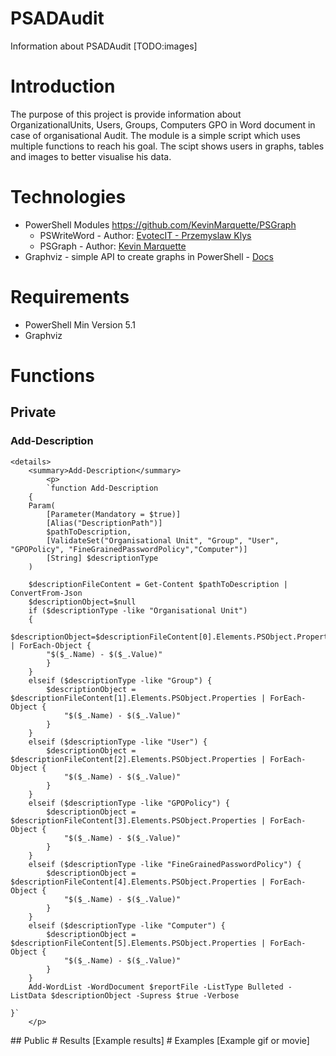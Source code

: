 # PSADAudit
Information about PSADAudit
[TODO:images]
# Introduction
The purpose of this project is provide information about OrganizationalUnits, Users, Groups, Computers GPO in Word document in case of organisational Audit. The module is a simple script which uses multiple functions to reach his goal. The scipt shows users in graphs, tables and images to better visualise his data.
# Technologies
* PowerShell Modules https://github.com/KevinMarquette/PSGraph
    * PSWriteWord - Author: [EvotecIT - Przemyslaw Klys](https://github.com/EvotecIT/PSWriteWord)
    * PSGraph - Author: [Kevin Marquette](https://github.com/KevinMarquette/PSGraph)
* Graphviz - simple API to create graphs in PowerShell - [Docs](https://graphviz.org/)
# Requirements
* PowerShell Min Version 5.1
* Graphviz
# Functions
## Private
### Add-Description
    <details>
        <summary>Add-Description</summary>
            <p>
            `function Add-Description 
        {
        Param(
            [Parameter(Mandatory = $true)]
            [Alias("DescriptionPath")]
            $pathToDescription,
            [ValidateSet("Organisational Unit", "Group", "User", "GPOPolicy", "FineGrainedPasswordPolicy","Computer")]
            [String] $descriptionType
        )

        $descriptionFileContent = Get-Content $pathToDescription | ConvertFrom-Json
        $descriptionObject=$null
        if ($descriptionType -like "Organisational Unit")
        {
            $descriptionObject=$descriptionFileContent[0].Elements.PSObject.Properties | ForEach-Object {
            "$($_.Name) - $($_.Value)"
            }
        }
        elseif ($descriptionType -like "Group") {
            $descriptionObject = $descriptionFileContent[1].Elements.PSObject.Properties | ForEach-Object {
                "$($_.Name) - $($_.Value)"
            }
        }
        elseif ($descriptionType -like "User") {
            $descriptionObject = $descriptionFileContent[2].Elements.PSObject.Properties | ForEach-Object {
                "$($_.Name) - $($_.Value)"
            }
        }
        elseif ($descriptionType -like "GPOPolicy") {
            $descriptionObject = $descriptionFileContent[3].Elements.PSObject.Properties | ForEach-Object {
                "$($_.Name) - $($_.Value)"
            }
        }
        elseif ($descriptionType -like "FineGrainedPasswordPolicy") {
            $descriptionObject = $descriptionFileContent[4].Elements.PSObject.Properties | ForEach-Object {
                "$($_.Name) - $($_.Value)"
            }
        }
        elseif ($descriptionType -like "Computer") {
            $descriptionObject = $descriptionFileContent[5].Elements.PSObject.Properties | ForEach-Object {
                "$($_.Name) - $($_.Value)"
            }
        }
        Add-WordList -WordDocument $reportFile -ListType Bulleted -ListData $descriptionObject -Supress $true -Verbose

    }`
        </p>
</details>
## Public
# Results
[Example results]
# Examples
[Example gif or movie]